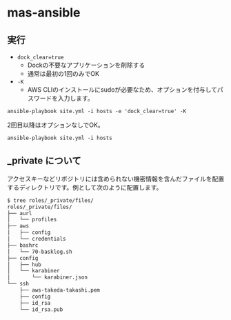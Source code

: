 # mas-ansible

## 実行

- `dock_clear=true`
    - Dockの不要なアプリケーションを削除する
    - 通常は最初の1回のみでOK
- `-K`
    - AWS CLIのインストールにsudoが必要なため、オプションを付与してパスワードを入力します。

```shell
ansible-playbook site.yml -i hosts -e 'dock_clear=true' -K
```

2回目以降はオプションなしでOK。

```shell
ansible-playbook site.yml -i hosts
```

## \_private について

アクセスキーなどリポジトリには含められない機密情報を含んだファイルを配置するディレクトリです。例として次のように配置します。

```bash
$ tree roles/_private/files/
roles/_private/files/
├── aurl
│   └── profiles
├── aws
│   ├── config
│   └── credentials
├── bashrc
│   └── 70-basklog.sh
├── config
│   ├── hub
│   └── karabiner
│       └── karabiner.json
└── ssh
    ├── aws-takeda-takashi.pem
    ├── config
    ├── id_rsa
    └── id_rsa.pub
```
